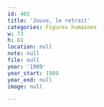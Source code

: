 ```yaml
---
id: 405
title: 'Jouve, le retrait'
categories: Figures humaines
w: 73
h: 61
location: null
note: null
file: null
year: '1989'
year_start: 1989
year_end: null
image: null

---
```

